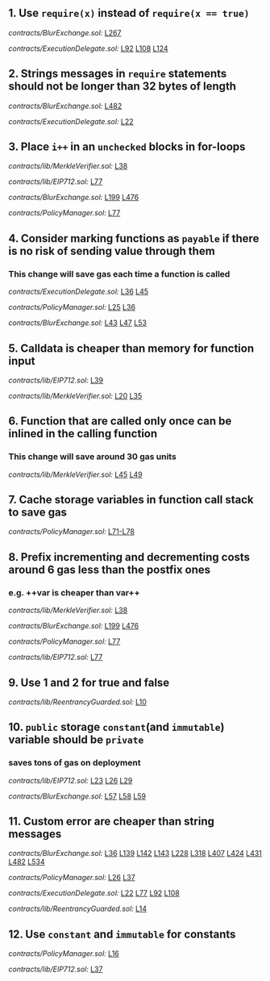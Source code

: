 ## 1. Use `require(x)` instead of `require(x == true)`

_contracts/BlurExchange.sol:_ [L267](https://github.com/code-423n4/2022-10-blur/blob/main/contracts/BlurExchange.sol#L267)

_contracts/ExecutionDelegate.sol:_ [L92](https://github.com/code-423n4/2022-10-blur/blob/main/contracts/ExecutionDelegate.sol#L92)
[L108](https://github.com/code-423n4/2022-10-blur/blob/main/contracts/ExecutionDelegate.sol#L108)
[L124](https://github.com/code-423n4/2022-10-blur/blob/main/contracts/ExecutionDelegate.sol#L124)

## 2. Strings messages in `require` statements should not be longer than 32 bytes of length

_contracts/BlurExchange.sol:_ [L482](https://github.com/code-423n4/2022-10-blur/blob/main/contracts/BlurExchange.sol#L482)

_contracts/ExecutionDelegate.sol:_ [L22](https://github.com/code-423n4/2022-10-blur/blob/main/contracts/ExecutionDelegate.sol#L22)

## 3. Place `i++` in an `unchecked` blocks in for-loops

_contracts/lib/MerkleVerifier.sol:_ [L38](https://github.com/code-423n4/2022-10-blur/blob/main/contracts/lib/MerkleVerifier.sol#L38)

_contracts/lib/EIP712.sol:_ [L77](https://github.com/code-423n4/2022-10-blur/blob/main/contracts/lib/EIP712.sol#L77)

_contracts/BlurExchange.sol:_ [L199](https://github.com/code-423n4/2022-10-blur/blob/main/contracts/BlurExchange.sol#L199)
[L476](https://github.com/code-423n4/2022-10-blur/blob/main/contracts/BlurExchange.sol#L476)

_contracts/PolicyManager.sol:_ [L77](https://github.com/code-423n4/2022-10-blur/blob/main/contracts/PolicyManager.sol#L77)

## 4. Consider marking functions as `payable` if there is no risk of sending value through them

### This change will save gas each time a function is called

_contracts/ExecutionDelegate.sol:_ [L36](https://github.com/code-423n4/2022-10-blur/blob/main/contracts/ExecutionDelegate.sol#L36)
[L45](https://github.com/code-423n4/2022-10-blur/blob/main/contracts/ExecutionDelegate.sol#L45)

_contracts/PolicyManager.sol:_ [L25](https://github.com/code-423n4/2022-10-blur/blob/main/contracts/PolicyManager.sol#L25)
[L36](https://github.com/code-423n4/2022-10-blur/blob/main/contracts/PolicyManager.sol#L36)

_contracts/BlurExchange.sol:_ [L43](https://github.com/code-423n4/2022-10-blur/blob/main/contracts/BlurExchange.sol#L43)
[L47](https://github.com/code-423n4/2022-10-blur/blob/main/contracts/BlurExchange.sol#L47)
[L53](https://github.com/code-423n4/2022-10-blur/blob/main/contracts/BlurExchange.sol#L53)

## 5. Calldata is cheaper than memory for function input

_contracts/lib/EIP712.sol:_ [L39](https://github.com/code-423n4/2022-10-blur/blob/main/contracts/lib/EIP712.sol#L39)

_contracts/lib/MerkleVerifier.sol:_ [L20](https://github.com/code-423n4/2022-10-blur/blob/main/contracts/lib/MerkleVerifier.sol#L20)
[L35](https://github.com/code-423n4/2022-10-blur/blob/main/contracts/lib/MerkleVerifier.sol#L35)

## 6. Function that are called only once can be inlined in the calling function

### This change will save around 30 gas units

_contracts/lib/MerkleVerifier.sol:_ [L45](https://github.com/code-423n4/2022-10-blur/blob/main/contracts/lib/MerkleVerifier.sol#L45)
[L49](https://github.com/code-423n4/2022-10-blur/blob/main/contracts/lib/MerkleVerifier.sol#L49)

## 7. Cache storage variables in function call stack to save gas

_contracts/PolicyManager.sol:_ [L71-L78](https://github.com/code-423n4/2022-10-blur/blob/main/contracts/PolicyManager.sol#L71-L78)

## 8. Prefix incrementing and decrementing costs around 6 gas less than the postfix ones

### e.g. ++var is cheaper than var++

_contracts/lib/MerkleVerifier.sol:_ [L38](https://github.com/code-423n4/2022-10-blur/blob/main/contracts/lib/MerkleVerifier.sol#L38)

_contracts/BlurExchange.sol:_ [L199](https://github.com/code-423n4/2022-10-blur/blob/main/contracts/BlurExchange.sol#L199)
[L476](https://github.com/code-423n4/2022-10-blur/blob/main/contracts/BlurExchange.sol#L476)

_contracts/PolicyManager.sol:_ [L77](https://github.com/code-423n4/2022-10-blur/blob/main/contracts/PolicyManager.sol#L77)

_contracts/lib/EIP712.sol:_ [L77](https://github.com/code-423n4/2022-10-blur/blob/main/contracts/lib/EIP712.sol#L77)

## 9. Use 1 and 2 for true and false

_contracts/lib/ReentrancyGuarded.sol:_ [L10](https://github.com/code-423n4/2022-10-blur/blob/main/contracts/lib/ReentrancyGuarded.sol#L10)

## 10. `public` storage `constant`(and `immutable`) variable should be `private`

### saves tons of gas on deployment

_contracts/lib/EIP712.sol:_ [L23](https://github.com/code-423n4/2022-10-blur/blob/main/contracts/lib/EIP712.sol#L23)
[L26](https://github.com/code-423n4/2022-10-blur/blob/main/contracts/lib/EIP712.sol#L26)
[L29](https://github.com/code-423n4/2022-10-blur/blob/main/contracts/lib/EIP712.sol#L29)

_contracts/BlurExchange.sol:_ [L57](https://github.com/code-423n4/2022-10-blur/blob/main/contracts/BlurExchange.sol#L57)
[L58](https://github.com/code-423n4/2022-10-blur/blob/main/contracts/BlurExchange.sol#L58)
[L59](https://github.com/code-423n4/2022-10-blur/blob/main/contracts/BlurExchange.sol#L59)

## 11. Custom error are cheaper than string messages

_contracts/BlurExchange.sol:_ [L36](https://github.com/code-423n4/2022-10-blur/blob/main/contracts/BlurExchange.sol#L36)
[L139](https://github.com/code-423n4/2022-10-blur/blob/main/contracts/BlurExchange.sol#L139)
[L142](https://github.com/code-423n4/2022-10-blur/blob/main/contracts/BlurExchange.sol#L142)
[L143](https://github.com/code-423n4/2022-10-blur/blob/main/contracts/BlurExchange.sol#L143)
[L228](https://github.com/code-423n4/2022-10-blur/blob/main/contracts/BlurExchange.sol#L228)
[L318](https://github.com/code-423n4/2022-10-blur/blob/main/contracts/BlurExchange.sol#L318)
[L407](https://github.com/code-423n4/2022-10-blur/blob/main/contracts/BlurExchange.sol#L407)
[L424](https://github.com/code-423n4/2022-10-blur/blob/main/contracts/BlurExchange.sol#L424)
[L431](https://github.com/code-423n4/2022-10-blur/blob/main/contracts/BlurExchange.sol#L431)
[L482](https://github.com/code-423n4/2022-10-blur/blob/main/contracts/BlurExchange.sol#L482)
[L534](https://github.com/code-423n4/2022-10-blur/blob/main/contracts/BlurExchange.sol#L534)

_contracts/PolicyManager.sol:_ [L26](https://github.com/code-423n4/2022-10-blur/blob/main/contracts/PolicyManager.sol#L26)
[L37](https://github.com/code-423n4/2022-10-blur/blob/main/contracts/PolicyManager.sol#L37)

_contracts/ExecutionDelegate.sol:_ [L22](https://github.com/code-423n4/2022-10-blur/blob/main/contracts/ExecutionDelegate.sol#L22)
[L77](https://github.com/code-423n4/2022-10-blur/blob/main/contracts/ExecutionDelegate.sol#L77)
[L92](https://github.com/code-423n4/2022-10-blur/blob/main/contracts/ExecutionDelegate.sol#L92)
[L108](https://github.com/code-423n4/2022-10-blur/blob/main/contracts/ExecutionDelegate.sol#L108)

_contracts/lib/ReentrancyGuarded.sol:_ [L14](https://github.com/code-423n4/2022-10-blur/blob/main/contracts/lib/ReentrancyGuarded.sol#L14)

## 12. Use `constant` and `immutable` for constants

_contracts/PolicyManager.sol:_ [L16](https://github.com/code-423n4/2022-10-blur/blob/main/contracts/PolicyManager.sol#L16)

_contracts/lib/EIP712.sol:_ [L37](https://github.com/code-423n4/2022-10-blur/blob/main/contracts/lib/EIP712.sol#L37)
